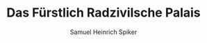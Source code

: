---
image: /assets/images/spiker/30b.jpg
thumb: /assets/images/spiker-thumbs/30b.jpg
author: Samuel Heinrich Spiker
artist: 
engraver: 
title: "Das Fürstlich Radzivilsche Palais"
subtitle: 
tags:
  - Mansion
layout: post
---